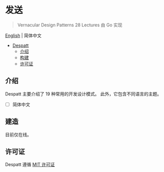 # 发送

> Vernacular Design Patterns 28 Lectures 由 Go 实现

[English](README.md) | 简体中文

- [Despatt](#despatt)
   - [介绍](#introduction)
   - [构建](#build)
   - [许可证](#license)

## 介绍

Despatt 主要介绍了 19 种常用的开发设计模式。
此外，它包含不同语言的主题。
- [ ] 简体中文

## 建造

目前仅在线。

## 许可证

Despatt 遵循 [MIT 许可证](LICENSE)